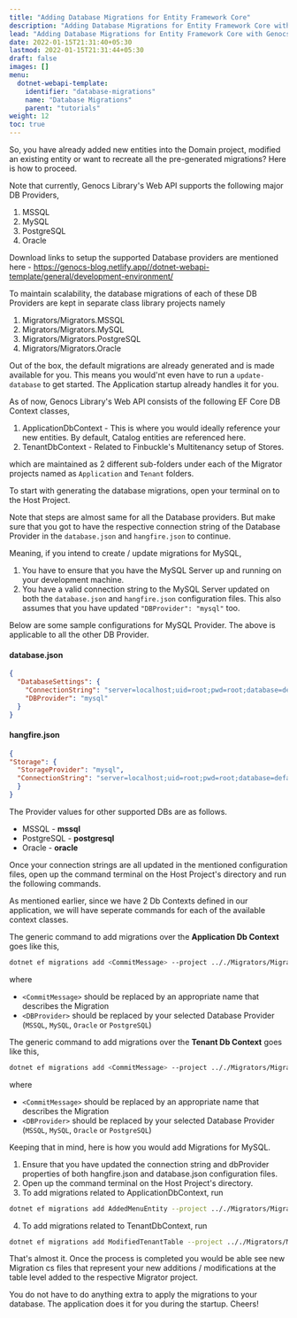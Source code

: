 ```yaml
---
title: "Adding Database Migrations for Entity Framework Core"
description: "Adding Database Migrations for Entity Framework Core with Genocs Library's Web API"
lead: "Adding Database Migrations for Entity Framework Core with Genocs Library's Web API"
date: 2022-01-15T21:31:40+05:30
lastmod: 2022-01-15T21:31:44+05:30
draft: false
images: []
menu:
  dotnet-webapi-template:
    identifier: "database-migrations"
    name: "Database Migrations"
    parent: "tutorials"
weight: 12
toc: true
---
```


So, you have already added new entities into the Domain project, modified an existing entity or want to recreate all the pre-generated migrations? Here is how to proceed.

Note that currently, Genocs Library's Web API supports the following major DB Providers,
1. MSSQL
2. MySQL
3. PostgreSQL
4. Oracle

Download links to setup the supported Database providers are mentioned here - https://genocs-blog.netlify.app//dotnet-webapi-template/general/development-environment/

To maintain scalability, the database migrations of each of these DB Providers are kept in separate class library projects namely
1. Migrators/Migrators.MSSQL
2. Migrators/Migrators.MySQL
3. Migrators/Migrators.PostgreSQL
4. Migrators/Migrators.Oracle

Out of the box, the default migrations are already generated and is made available for you. This means you would'nt even have to run a `update-database` to get started. The Application startup already handles it for you.

As of now, Genocs Library's Web API consists of the following EF Core DB Context classes,
1. ApplicationDbContext - This is where you would ideally reference your new entities. By default, Catalog entities are referenced here.
2. TenantDbContext - Related to Finbuckle's Multitenancy setup of Stores.

which are maintained as 2 different sub-folders under each of the Migrator projects named as `Application` and `Tenant` folders.

To start with generating the database migrations, open your terminal on to the Host Project.

Note that steps are almost same for all the Database providers. But make sure that you got to have the respective connection string of the Database Provider in the `database.json` and `hangfire.json` to continue.

Meaning, if you intend to create / update migrations for MySQL,
1. You have to ensure that you have the MySQL Server up and running on your development machine.
2. You have a valid connection string to the MySQL Server updated on both the `database.json` and `hangfire.json` configuration files. This also assumes that you have updated `"DBProvider": "mysql"` too.

Below are some sample configurations for MySQL Provider. The above is applicable to all the other DB Provider.

#### database.json

``` json
{
  "DatabaseSettings": {
    "ConnectionString": "server=localhost;uid=root;pwd=root;database=defaultRootDb;Allow User Variables=True",
    "DBProvider": "mysql"
  }
}
```
#### hangfire.json

``` json
{
"Storage": {
  "StorageProvider": "mysql",
  "ConnectionString": "server=localhost;uid=root;pwd=root;database=defaultRootDb;Allow User Variables=True"
  }
}
```

The Provider values for other supported DBs are as follows.
- MSSQL - **mssql**
- PostgreSQL - **postgresql**
- Oracle - **oracle**

Once your connection strings are all updated in the mentioned configuration files, open up the command terminal on the Host Project's directory and run the following commands.

As mentioned earlier, since we have 2 Db Contexts defined in our application, we will have seperate commands for each of the available context classes.

The generic command to add migrations over the **Application Db Context** goes like this,

``` bash
dotnet ef migrations add <CommitMessage> --project .././Migrators/Migrators.<DBProvider>/ --context ApplicationDbContext -o Migrations/Application
```

where
- `<CommitMessage>` should be replaced by an appropriate name that describes the Migration
- `<DBProvider>` should be replaced by your selected Database Provider (`MSSQL`, `MySQL`, `Oracle` or `PostgreSQL`)

The generic command to add migrations over the **Tenant Db Context** goes like this,

``` bash
dotnet ef migrations add <CommitMessage> --project .././Migrators/Migrators.<DBProvider>/ --context TenantDbContext -o Migrations/Tenant
```

where
- `<CommitMessage>` should be replaced by an appropriate name that describes the Migration
- `<DBProvider>` should be replaced by your selected Database Provider (`MSSQL`, `MySQL`, `Oracle` or `PostgreSQL`)

Keeping that in mind, here is how you would add Migrations for MySQL.

1. Ensure that you have updated the connection string and dbProvider properties of both hangfire.json and database.json configuration files.
2. Open up the command terminal on the Host Project's directory.
3. To add migrations related to ApplicationDbContext, run

``` bash
dotnet ef migrations add AddedMenuEntity --project .././Migrators/Migrators.MySQL/ --context ApplicationDbContext -o Migrations/Application
```

4. To add migrations related to TenantDbContext, run

``` bash
dotnet ef migrations add ModifiedTenantTable --project .././Migrators/Migrators.MySQL/ --context TenantDbContext -o Migrations/Tenant
```

That's almost it. Once the process is completed you would be able see new Migration cs files that represent your new additions / modifications at the table level added to the respective Migrator project.

You do not have to do anything extra to apply the migrations to your database. The application does it for you during the startup. Cheers!
